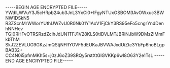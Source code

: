 -----BEGIN AGE ENCRYPTED FILE-----
YWdlLWVuY3J5cHRpb24ub3JnL3YxCi0+IFgyNTUxOSBOM3AvOWxuc3BWNW1DSkN5
R3ZScnMrWWorYUthUWZvU0R0Nk01Y1AxV1FjCkY3RS95eFo5cngrYndDenhNNHcv
TGI0RHFvOTRSRzdZclhJdUN1TFJ1V28KLS0tIDVLMTJBRlNJbW9DMzZlMmFkbThM
SkJ2ZEVLUG9GKzJmQStjNFRYOVF5dEUKaJBVWAJxdUiZtc3YbFp6hoBLgpBAB32+
CC4N0i5pfmMKh5s+j0zJ6oZ39SRQy5rstXtGIGVKKp6wl8O63Y2e1TsL
-----END AGE ENCRYPTED FILE-----
